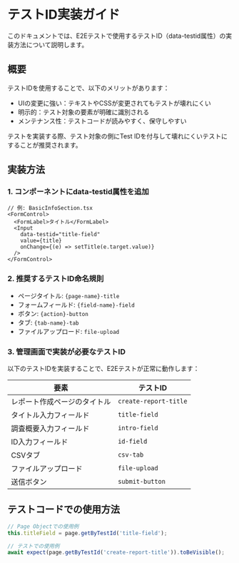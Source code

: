 # テストID実装ガイド

このドキュメントでは、E2Eテストで使用するテストID（data-testid属性）の実装方法について説明します。

## 概要

テストIDを使用することで、以下のメリットがあります：

- UIの変更に強い：テキストやCSSが変更されてもテストが壊れにくい
- 明示的：テスト対象の要素が明確に識別される
- メンテナンス性：テストコードが読みやすく、保守しやすい

テストを実装する際、テスト対象の側にTest IDを付与して壊れにくいテストにすることが推奨されます。

## 実装方法

### 1. コンポーネントにdata-testid属性を追加

```tsx
// 例: BasicInfoSection.tsx
<FormControl>
  <FormLabel>タイトル</FormLabel>
  <Input 
    data-testid="title-field"
    value={title} 
    onChange={(e) => setTitle(e.target.value)} 
  />
</FormControl>
```

### 2. 推奨するテストID命名規則

- ページタイトル: `{page-name}-title`
- フォームフィールド: `{field-name}-field`
- ボタン: `{action}-button`
- タブ: `{tab-name}-tab`
- ファイルアップロード: `file-upload`

### 3. 管理画面で実装が必要なテストID

以下のテストIDを実装することで、E2Eテストが正常に動作します：

| 要素 | テストID |
|------|----------|
| レポート作成ページのタイトル | `create-report-title` |
| タイトル入力フィールド | `title-field` |
| 調査概要入力フィールド | `intro-field` |
| ID入力フィールド | `id-field` |
| CSVタブ | `csv-tab` |
| ファイルアップロード | `file-upload` |
| 送信ボタン | `submit-button` |

## テストコードでの使用方法

```typescript
// Page Objectでの使用例
this.titleField = page.getByTestId('title-field');

// テストでの使用例
await expect(page.getByTestId('create-report-title')).toBeVisible();
```
